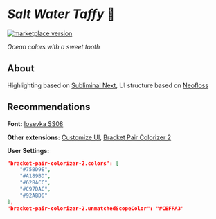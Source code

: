 # _Salt Water Taffy_ 🌊

<a href="https://marketplace.visualstudio.com/items?itemName=radiolevity.salt-water-taffy">
  <img alt="marketplace version" src="https://img.shields.io/vscode-marketplace/v/radiolevity.salt-water-taffy.svg?maxAge=3600&style=for-the-badge&colorA=1C1B1D&colorB=8B70DA">
</a>

_Ocean colors with a sweet tooth_

<!-- ![](images/example.png) -->

## About

Highlighting based on [Subliminal Next](https://marketplace.visualstudio.com/items?itemName=konradkeska.subliminal-next), UI structure based on [Neofloss](https://marketplace.visualstudio.com/items?itemName=radiolevity.neofloss)

## Recommendations

**Font:** [Iosevka SS08](https://github.com/be5invis/Iosevka)

**Other extensions:** [Customize UI](https://marketplace.visualstudio.com/items?itemName=iocave.customize-ui), [Bracket Pair Colorizer 2](https://marketplace.visualstudio.com/items?itemName=CoenraadS.bracket-pair-colorizer-2)

**User Settings:**

```json
"bracket-pair-colorizer-2.colors": [
    "#75BD9E",
    "#A189BD",
    "#62BACC",
    "#C97DAC",
    "#92ABD6"
],
"bracket-pair-colorizer-2.unmatchedScopeColor": "#CEFFA3"
```

<!-- ## Colors

![](images/showcase.png) -->
